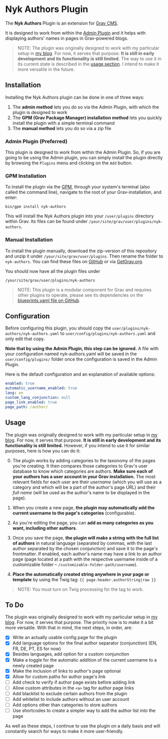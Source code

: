 # Nyk Authors Plugin

The **Nyk Authors** Plugin is an extension for [Grav CMS](http://github.com/getgrav/grav).

It is designed to work from within the [Admin Plugin](http://github.com/getgrav/grav-plugin-admin) and it helps with displaying authors' names in pages in Grav-powered blogs.

> NOTE: The plugin was originally designed to work with my particular setup in [my blog](https://ideal-social.com). For now, it serves that purpose. **It is still in early development and its functionality is still limited.** The way to use it in its current state is described in the [usage section](#usage). I intend to make it more versatile in the future.

## Installation

Installing the Nyk Authors plugin can be done in one of three ways:
1. The **admin method** lets you do so via the Admin Plugin, with which the plugin is designed to work
2. The **GPM (Grav Package Manager) installation method** lets you quickly install the plugin with a simple terminal command
3. The **manual method** lets you do so via a zip file

### Admin Plugin (Preferred)

This plugin is designed to work from within the Admin Plugin. So, if you are going to be using the Admin plugin, you can simply install the plugin directly by browsing the `Plugins` menu and clicking on the `Add` button.

### GPM Installation

To install the plugin via the [GPM](http://learn.getgrav.org/advanced/grav-gpm), through your system's terminal (also called the command line), navigate to the root of your Grav-installation, and enter:

    bin/gpm install nyk-authors

This will install the Nyk Authors plugin into your `/user/plugins` directory within Grav. Its files can be found under `/your/site/grav/user/plugins/nyk-authors`.

### Manual Installation

To install the plugin manually, download the zip-version of this repository and unzip it under `/your/site/grav/user/plugins`. Then rename the folder to `nyk-authors`. You can find these files on [GitHub](https://github.com/Nykold/nyk-authors) or via [GetGrav.org](http://getgrav.org/downloads/plugins#extras).

You should now have all the plugin files under

    /your/site/grav/user/plugins/nyk-authors
	
> NOTE: This plugin is a modular component for Grav and requires other plugins to operate, please see its dependencies on the [blueprints.yaml file on GitHub](https://github.com/Nykold/nyk-authors/blob/master/blueprints.yaml).

## Configuration

Before configuring this plugin, you should copy the `user/plugins/nyk-authors/nyk-authors.yaml` to `user/config/plugins/nyk-authors.yaml` and only edit that copy.

**Note that by using the Admin Plugin, this step can be ignored.** A file with your configuration named nyk-authors.yaml will be saved in the `user/config/plugins/` folder once the configuration is saved in the Admin Plugin.

Here is the default configuration and an explanation of available options:

```yaml
enabled: true
automatic_username_enabled: true
lang: en
custom_lang_conjunction: null
page_link_enabled: true
page_path: /author/
```

<a id="usage"></a>

## Usage

The plugin was originally designed to work with my particular setup in [my blog](https://ideal-social.com). For now, it serves that purpose. **It is still in early development and its functionality is still limited.** However, if you intend to use it for similar purposes, here is how you can do it:

0. The plugin works by adding categories to the taxonomy of the pages you're creating. It then compares those categories to Grav's user database to know which categories are authors. **Make sure each of your authors has a user account in your Grav installation.** The most relevant fields for each user are their *username* (which you will use as a category and which will be a part of the author's page URL) and their *full name* (will be used as the author's name to be displayed in the page).

1. When you create a new page, **the plugin may automatically add the current username to the page's categories** (configurable).

2. As you're editing the page, you can **add as many categories as you want, including other authors**.

3. Once you save the page, **the plugin will make a string with the full list of authors** in natural language (separated by commas, with the last author separated by the chosen conjunction) and save it to the page's frontmatter. If enabled, each author's name may have a link to an author page (page located at a path with the respective username inside of a customizable folder – `/customizable-folder-path/username`).

4. **Place the automatically created string anywhere in your page or template** by using the Twig tag: `{{ page.header.authorString|raw }}`
> NOTE: You must turn on Twig processing for the tag to work.

## To Do
The plugin was originally designed to work with my particular setup in [my blog](https://ideal-social.com). For now, it serves that purpose. The priority now is to make it a bit more versatile. With that in mind, the next steps, in order, are:

- [x] Write an actually usable config page for the plugin
- [x] Add language options for the final author separator (conjunction) (EN, FR, DE, PT, ES for now)
- [x] Besides languages, add option for a custom conjunction
- [x] Make a toggle for the automatic addition of the current username to a newly created page
- [x] Make the inclusion of links to author's page optional
- [x] Allow for custom paths for author page's link
- [ ] Add check to verify if author page exists before adding link
- [ ] Allow custom attributes in the `<a>` tag for author page links
- [ ] Add blacklist to exclude certain authors from the plugin
- [ ] Add whitelist to include authors without an user account
- [ ] Add options other than categories to store authors
- [ ] Use shortcodes to create a simpler way to add the author list into the page

As well as these steps, I continue to use the plugin on a daily basis and will constantly search for ways to make it more user-friendly.

